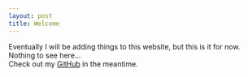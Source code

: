 ```yaml
---
layout: post
title: Welcome
---
```


Eventually I will be adding things to this website, but this is it for now.
<br>
Nothing to see here...
<br>
Check out my <a href="https://github.com/zachpanz88">GitHub</a> in the meantime.
